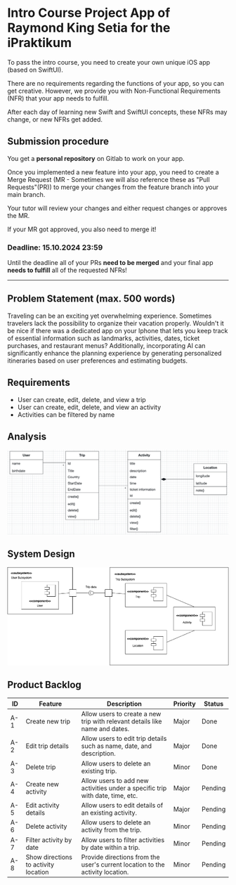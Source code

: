 # Intro Course Project App of Raymond King Setia for the iPraktikum

To pass the intro course, you need to create your own unique iOS app (based on SwiftUI).

There are no requirements regarding the functions of your app, so you can get creative.
However, we provide you with Non-Functional Requirements (NFR) that your app needs to fulfill.

After each day of learning new Swift and SwiftUI concepts, these NFRs may change, or new NFRs get added.

## Submission procedure

You get a **personal repository** on Gitlab to work on your app.

Once you implemented a new feature into your app, you need to create a Merge Request (MR - Sometimes we will also reference these as "Pull Requests"(PR)) to merge your changes from the feature branch into your main branch.

Your tutor will review your changes and either request changes or approves the MR.

If your MR got approved, you also need to merge it!

### Deadline: **15.10.2024 23:59**

Until the deadline all of your PRs **need to be merged** and your final app **needs to fulfill** all of the requested NFRs!

---

## Problem Statement (max. 500 words)

Traveling can be an exciting yet overwhelming experience. Sometimes travelers lack the possibility to organize their vacation properly. Wouldn't it be nice if there was a dedicated app on your Iphone that lets you keep track of essential information such as landmarks, activities, dates, ticket purchases, and restaurant menus? Additionally, incorporating AI can significantly enhance the planning experience by generating personalized itineraries based on user preferences and estimating budgets.

## Requirements

- User can create, edit, delete, and view a trip
- User can create, edit, delete, and view an activity
- Activities can be filtered by name

## Analysis

![UML-Diagram](./UML-Diagram.png)

## System Design

![Design-System](./Subsystem-Decomposition-new.png)

## Product Backlog

| ID  | Feature                              | Description                                                                 | Priority | Status  |
| --- | ------------------------------------ | --------------------------------------------------------------------------- | -------- | ------- |
| A-1 | Create new trip                      | Allow users to create a new trip with relevant details like name and dates.  | Major   | Done |
| A-2 | Edit trip details                    | Allow users to edit trip details such as name, date, and description.        | Major   | Done |
| A-3 | Delete trip                          | Allow users to delete an existing trip.                                      | Minor   | Done |
| A-4 | Create new activity                  | Allow users to add new activities under a specific trip with date, time, etc.| Major   | Pending |
| A-5 | Edit activity details                | Allow users to edit details of an existing activity.                         | Major   | Pending |
| A-6 | Delete activity                      | Allow users to delete an activity from the trip.                             | Minor   | Pending |
| A-7 | Filter activity by date              | Allow users to filter activities by date within a trip.                      | Minor   | Pending |
| A-8| Show directions to activity location | Provide directions from the user's current location to the activity location.| Minor   | Pending |
